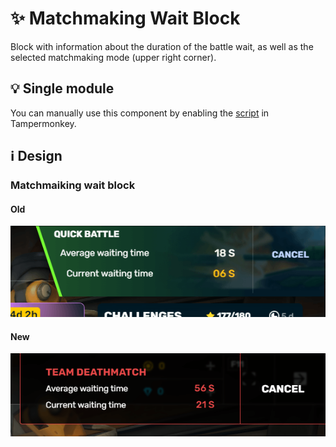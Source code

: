 # :sparkles: Matchmaking Wait Block

Block with information about the duration of the battle wait, as well as the selected matchmaking mode (upper right corner).

## :bulb: Single module

You can manually use this component by enabling the [script](https://github.com/OrakomoRi/Severitium/blob/main/src/Lobby/MatchmakingWaitBlock/MatchmakingWaitBlock.user.js?raw=true) in Tampermonkey.

## :information_source: Design

### Matchmaiking wait block

#### Old

![](/images/lobby/old/matchmaikingwatblock.png)

#### New

![](/images/lobby/new/matchmaikingwatblock.png)